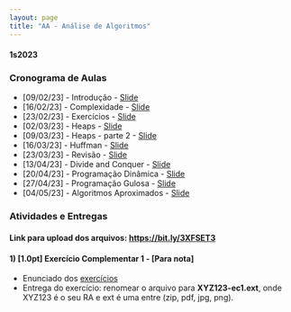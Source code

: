 ```yaml
---
layout: page
title: "AA - Análise de Algoritmos"
---
```


#### **1s2023**

### Cronograma de Aulas

- [09/02/23] - Introdução - <a href="/aa/Aula1.pdf" target="_blank">Slide</a>
- [16/02/23] - Complexidade - <a href="/aa/Aula2.pdf" target="_blank">Slide</a>
- [23/02/23] - Exercícios - <a href="/aa/Exercícios.pdf" target="_blank">Slide</a>
- [02/03/23] - Heaps - <a href="/aa/Aula3.pdf" target="_blank">Slide</a>
- [09/03/23] - Heaps - parte 2 - <a href="/aa/Aula4.pdf" target="_blank">Slide</a>
- [16/03/23] - Huffman - <a href="/aa/Aula5.pdf" target="_blank">Slide</a>
- [23/03/23] - Revisão - <a href="/aa/revisao.pdf" target="_blank">Slide</a>
- [13/04/23] - Divide and Conquer - <a href="/aa/Aula6.pdf" target="_blank">Slide</a>
- [20/04/23] - Programação Dinâmica - <a href="/aa/Aula7.pdf" target="_blank">Slide</a>
- [27/04/23] - Programação Gulosa - <a href="/aa/Aula8.pdf" target="_blank">Slide</a>
- [04/05/23] - Algoritmos Aproximados - <a href="/aa/Aula9e10.pdf" target="_blank">Slide</a>


<!--- [21/02/22] - Introdução - <a href="/aa/Aula1.pdf" target="_blank">Slide</a> - [<a href="https://www.chegg.com/homework-help/algorithms-1st-edition-chapter-0-solutions-9780073523408" target="_blank">Respostas</a>]
- [07/03/22] - Divide and Conquer - <a href="/aa/Aula2.pdf" target="_blank">Slide</a>
- [14/03/22] - Programação Dinâmica - <a href="/aa/Aula3.pdf" target="_blank">Slide</a>
- [21/03/22] - Programação Gulosa - <a href="/aa/Aula4.pdf" target="_blank">Slide</a>
- [11/04/22] - Heaps 1- <a href="/aa/Aula5.pdf" target="_blank">Slide</a>
- [18/04/22] - Heaps 2 - <a href="/aa/Aula6.pdf" target="_blank">Slide</a>
- [25/04/22] - Huffman - <a href="/aa/Aula7.pdf" target="_blank">Slide</a>
- [02/04/22] - Algoritmos Aproximados 1 - <a href="/aa/Aula8.pdf" target="_blank">Slide</a>
- [09/04/22] - Algoritmos Aproximados 2 - <a href="/aa/Aula9.pdf" target="_blank">Slide</a>
-->

### Atividades e Entregas

#### Link para upload dos arquivos: <a href='https://bit.ly/3XFSET3' target="_blank">https://bit.ly/3XFSET3</a>


#### 1) [1.0pt] Exercício Complementar 1 - [Para nota]
 - Enunciado dos <a href="/aa/Exercícios.pdf" target="_blank">exercícios</a>
 - Entrega do exercício: renomear o arquivo para **XYZ123-ec1.ext**, onde XYZ123 é o seu RA e ext é uma entre (zip, pdf, jpg, png).


